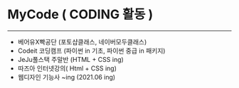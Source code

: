 # MyCode ( CODING 활동 )

***

  * 베어유X빡공단 (포토샵클래스, 네이버모두클래스)
  * Codeit 코딩캠프 (파이썬 in 기초, 파이썬 중급 in 패키지)
  * JeJu풀스택 주말반 (HTML + CSS ing)
  * 따즈아 인터넷강의( Html + CSS ing)
  * 웹디자인 기능사 ~ing (2021.06 ing)

